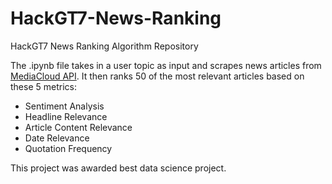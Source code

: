 # HackGT7-News-Ranking
HackGT7 News Ranking Algorithm Repository

The .ipynb file takes in a user topic as input and scrapes news articles from [MediaCloud API](https://github.com/mediacloud/api-client). It then ranks 50 of the most relevant articles based on these 5 metrics:
- Sentiment Analysis
- Headline Relevance
- Article Content Relevance
- Date Relevance
- Quotation Frequency

This project was awarded best data science project.
